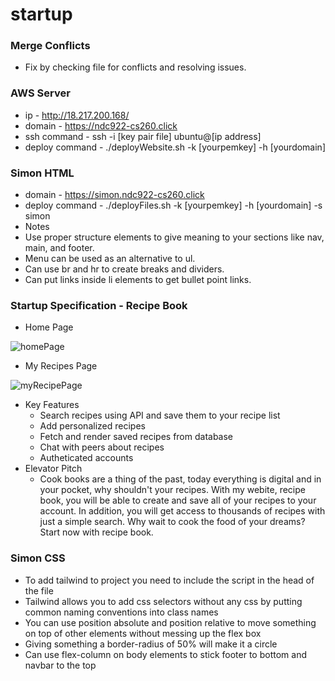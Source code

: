 # startup

### Merge Conflicts

- Fix by checking file for conflicts and resolving issues.

### AWS Server

- ip - http://18.217.200.168/
- domain - https://ndc922-cs260.click
- ssh command - ssh -i [key pair file] ubuntu@[ip address]
- deploy command - ./deployWebsite.sh  -k [yourpemkey] -h [yourdomain]

### Simon HTML

- domain - https://simon.ndc922-cs260.click
- deploy command - ./deployFiles.sh -k [yourpemkey] -h [yourdomain] -s simon
- Notes
- Use proper structure elements to give meaning to your sections like nav, main, and footer.
- Menu can be used as an alternative to ul.
- Can use br and hr to create breaks and dividers.
- Can put links inside li elements to get bullet point links.

### Startup Specification - Recipe Book
- Home Page

![homePage](https://user-images.githubusercontent.com/97918203/214979549-7e3a241c-2f34-4d6b-b5df-a64ac2213ccf.png)

- My Recipes Page

![myRecipePage](https://user-images.githubusercontent.com/97918203/214979629-566b08a2-1783-427e-be1c-690ff5ed4685.png)

- Key Features
  - Search recipes using API and save them to your recipe list
  - Add personalized recipes
  - Fetch and render saved recipes from database
  - Chat with peers about recipes
  - Autheticated accounts
- Elevator Pitch
  - Cook books are a thing of the past, today everything is digital and in your pocket, why shouldn't your recipes. With my webite, recipe book, you will be able to create and save all of your recipes to your account. In addition, you will get access to thousands of recipes with just a simple search. Why wait to cook the food of your dreams? Start now with recipe book.
  
### Simon CSS
  - To add tailwind to project you need to include the script in the head of the file
  - Tailwind allows you to add css selectors without any css by putting common naming conventions into class names
  - You can use position absolute and position relative to move something on top of other elements without messing up the flex box
  - Giving something a border-radius of 50% will make it a circle
  - Can use flex-column on body elements to stick footer to bottom and navbar to the top
